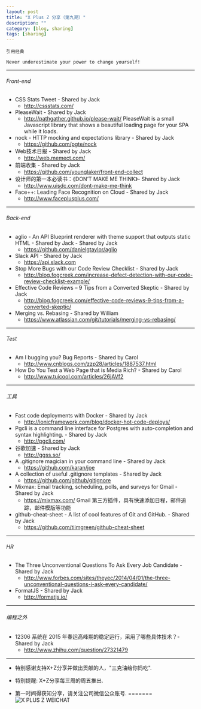 ```yaml
---
layout: post
title: "X Plus Z 分享（第九期）"
description: ""
category: [blog, sharing] 
tags: [sharing]
---
```


`引用经典`

`Never underestimate your power to change yourself!`

----

###### Front-end

* CSS Stats Tweet - Shared by Jack
    * <http://cssstats.com/>
* PleaseWait - Shared by Jack
    * <http://pathgather.github.io/please-wait/>
    PleaseWait is a small Javascript library that shows a beautiful loading page for your SPA while it loads.
* nock - HTTP mocking and expectations library - Shared by Jack
	* <https://github.com/pgte/nock>
* Web技术日报 - Shared by Jack
	* <http://web.memect.com/>
* 前端收集 - Shared by Jack
	* <https://github.com/younglaker/front-end-collect> 
* 设计师的第一本必读书：《DON’T MAKE ME THINK》- Shared by Jack
	* <http://www.uisdc.com/dont-make-me-think> 
* Face++: Leading Face Recognition on Cloud - Shared by Jack
	* <http://www.faceplusplus.com/>  


----

###### Back-end
* aglio - An API Blueprint renderer with theme support that outputs static HTML - Shared by Jack - Shared by Jack
	* <https://github.com/danielgtaylor/aglio>
* Slack API - Shared by Jack
	* <https://api.slack.com> 
* Stop More Bugs with our Code Review Checklist - Shared by Jack
	* <http://blog.fogcreek.com/increase-defect-detection-with-our-code-review-checklist-example/> 
* Effective Code Reviews – 9 Tips from a Converted Skeptic - Shared by Jack
	* <http://blog.fogcreek.com/effective-code-reviews-9-tips-from-a-converted-skeptic/> 
* Merging vs. Rebasing - Shared by William
	* <https://www.atlassian.com/git/tutorials/merging-vs-rebasing/> 

	
----

###### Test

*  Am I bugging you? Bug Reports - Shared by Carol
	* <http://www.cnblogs.com/zzp28/articles/1887537.html>  
* How Do You Test a Web Page that is Media Rich? - Shared by Carol
	* <http://www.tuicool.com/articles/26jAVf2> 

----

###### 工具
* Fast code deployments with Docker - Shared by Jack
	* <http://ionicframework.com/blog/docker-hot-code-deploys/>
* Pgcli is a command line interface for Postgres with auto-completion and syntax highlighting. - Shared by Jack
	* <http://pgcli.com/>
* 谷歌加速 - Shared by Jack
	* <http://ggss.so/> 
* A .gitignore magician in your command line - Shared by Jack
	* <https://github.com/karan/joe> 
* A collection of useful .gitignore templates - Shared by Jack
	* <https://github.com/github/gitignore> 
* Mixmax: Email tracking, scheduling, polls, and surveys for Gmail - Shared by Jack
	* <https://mixmax.com/> 
	Gmail 第三方插件，具有快速添加日程，邮件追踪，邮件模版等功能
* github-cheat-sheet - A list of cool features of Git and GitHub. - Shared by Jack
	* <https://github.com/tiimgreen/github-cheat-sheet> 

----

###### HR
* The Three Unconventional Questions To Ask Every Job Candidate - Shared by Jack
	* <http://www.forbes.com/sites/theyec/2014/04/01/the-three-unconventional-questions-i-ask-every-candidate/>
* FormatJS - Shared by Jack
	* <http://formatjs.io/>

----
	
###### 编程之外
* 12306 系统在 2015 年春运高峰期的稳定运行，采用了哪些具体技术？- Shared by Jack
	* <http://www.zhihu.com/question/27321479> 
	 


----


* 特别感谢支持X+Z分享并做出贡献的人，"三克油给你妈吃".

* 特别提醒: X+Z分享每三周的周五推出.

* 第一时间得获知分享，请关注公司微信公众账号.
=======
![X PLUS Z WEICHAT](https://s3-us-west-1.amazonaws.com/xplusz.com/x%2Bz_weichat.png)
